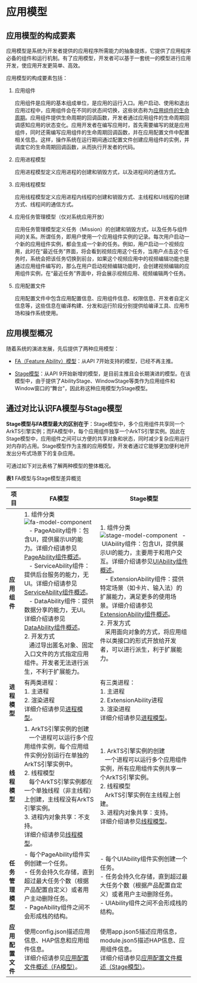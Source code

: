 # 应用模型

<!--Kit: Ability Kit-->
<!--Subsystem: Ability-->
<!--Owner: @ccllee1-->
<!--Designer: @ccllee1-->
<!--Tester: @lixueqing513-->

## 应用模型的构成要素

应用模型是系统为开发者提供的应用程序所需能力的抽象提炼，它提供了应用程序必备的组件和运行机制。有了应用模型，开发者可以基于一套统一的模型进行应用开发，使应用开发更简单、高效。


应用模型的构成要素包括：


1. 应用组件
   
   应用组件是应用的基本组成单位，是应用的运行入口。用户启动、使用和退出应用过程中，应用组件会在不同的状态间切换，这些状态称为[应用组件的生命周期](uiability-lifecycle.md)。应用组件提供生命周期的回调函数，开发者通过应用组件的生命周期回调感知应用的状态变化。应用开发者在编写应用时，首先需要编写的就是应用组件，同时还需编写应用组件的生命周期回调函数，并在应用配置文件中配置相关信息。这样，操作系统在运行期间通过配置文件创建应用组件的实例，并调度它的生命周期回调函数，从而执行开发者的代码。

2. 应用进程模型

   应用进程模型定义应用进程的创建和销毁方式，以及进程间的通信方式。

3. 应用线程模型

   应用线程模型定义应用进程内线程的创建和销毁方式、主线程和UI线程的创建方式、线程间的通信方式。

4. 应用任务管理模型（仅对系统应用开放）

   应用任务管理模型定义任务（Mission）的创建和销毁方式，以及任务与组件间的关系。所谓任务，即用户使用一个应用组件实例的记录。每次用户启动一个新的应用组件实例，都会生成一个新的任务。例如，用户启动一个视频应用，此时在“最近任务”界面，将会看到视频应用这个任务，当用户点击这个任务时，系统会把该任务切换到前台，如果这个视频应用中的视频编辑功能也是通过应用组件编写的，那么在用户启动视频编辑功能时，会创建视频编辑的应用组件实例，在“最近任务”界面中，将会展示视频应用、视频编辑两个任务。

5. 应用配置文件

   应用配置文件中包含应用配置信息、应用组件信息、权限信息、开发者自定义信息等，这些信息在编译构建、分发和运行阶段分别提供给编译工具、应用市场和操作系统使用。


## 应用模型概况

随着系统的演进发展，先后提供了两种应用模型：

- [FA（Feature Ability）模型](ability-terminology.md#fa模型)：从API 7开始支持的模型，已经不再主推。

- [Stage模型](ability-terminology.md#stage模型)：从API 9开始新增的模型，是目前主推且会长期演进的模型。在该模型中，由于提供了AbilityStage、WindowStage等类作为应用组件和Window窗口的“舞台”，因此称这种应用模型为Stage模型。


## 通过对比认识FA模型与Stage模型

**Stage模型与FA模型最大的区别在于**：Stage模型中，多个应用组件共享同一个ArkTS引擎实例；而FA模型中，每个应用组件独享一个ArkTS引擎实例。因此在Stage模型中，应用组件之间可以方便的共享对象和状态，同时减少复杂应用运行对内存的占用。Stage模型作为主推的应用模型，开发者通过它能够更加便利地开发出分布式场景下的复杂应用。

可通过如下对比表格了解两种模型的整体概况。

  **表1** FA模型与Stage模型差异概览

| 项目 | FA模型 | Stage模型 |
| -------- | -------- | -------- |
| **应用组件** | 1.&nbsp;组件分类<br/>![fa-model-component](figures/fa-model-component.png)&nbsp;&nbsp;&nbsp;-&nbsp;PageAbility组件：包含UI，提供展示UI的能力。详细介绍请参见[PageAbility组件概述](pageability-overview.md)。<br/>&nbsp;&nbsp;&nbsp;-&nbsp;ServiceAbility组件：提供后台服务的能力，无UI。详细介绍请参见[ServiceAbility组件概述](serviceability-overview.md)。<br/>&nbsp;&nbsp;&nbsp;-&nbsp;DataAbility组件：提供数据分享的能力，无UI。详细介绍请参见[DataAbility组件概述](dataability-overview.md)。<br/>2.&nbsp;开发方式<br/>&nbsp;&nbsp;&nbsp;通过导出匿名对象、固定入口文件的方式指定应用组件。开发者无法进行派生，不利于扩展能力。 | 1.&nbsp;组件分类<br/>![stage-model-component](figures/stage-model-component.png)&nbsp;&nbsp;&nbsp;-&nbsp;UIAbility组件：包含UI，提供展示UI的能力，主要用于和用户交互。详细介绍请参见[UIAbility组件概述](uiability-overview.md)。<br/>&nbsp;&nbsp;&nbsp;-&nbsp;ExtensionAbility组件：提供特定场景（如卡片、输入法）的扩展能力，满足更多的使用场景。详细介绍请参见[ExtensionAbility组件概述](extensionability-overview.md)。<br/>2.&nbsp;开发方式<br/>&nbsp;&nbsp;&nbsp;采用面向对象的方式，将应用组件以类接口的形式开放给开发者，可以进行派生，利于扩展能力。 |
| **进程模型** | 有两类进程：<br/>1.&nbsp;主进程<br/>2.&nbsp;渲染进程<br/>详细介绍请参见[进程模型](process-model-fa.md)。 | 有三类进程：<br/>1.&nbsp;主进程<br/>2.&nbsp;ExtensionAbility进程<br/>3.&nbsp;渲染进程<br/>详细介绍请参见[进程模型](process-model-stage.md)。 |
| **线程模型** | 1.&nbsp;ArkTS引擎实例的创建<br/>&nbsp;&nbsp;&nbsp;一个进程可以运行多个应用组件实例，每个应用组件实例分别运行在单独的ArkTS引擎实例中。<br/>2.&nbsp;线程模型<br/>&nbsp;&nbsp;&nbsp;每个ArkTS引擎实例都在一个单独线程（非主线程）上创建，主线程没有ArkTS引擎实例。<br/>3.&nbsp;进程内对象共享：不支持。<br/>详细介绍请参见[线程模型](thread-model-fa.md)。 | 1.&nbsp;ArkTS引擎实例的创建<br/>&nbsp;&nbsp;&nbsp;一个进程可以运行多个应用组件实例，所有应用组件实例共享一个ArkTS引擎实例。<br/>2.&nbsp;线程模型<br/>&nbsp;&nbsp;&nbsp;ArkTS引擎实例在主线程上创建。<br/>3.&nbsp;进程内对象共享：支持。<br/>详细介绍请参见[线程模型](thread-model-stage.md)。 |
|<!--DelRow--> **任务管理模型** | -&nbsp;每个PageAbility组件实例创建一个任务。<br/>-&nbsp;任务会持久化存储，直到超过最大任务个数（根据产品配置自定义）或者用户主动删除任务。<br/>-&nbsp;PageAbility组件之间不会形成栈的结构。 | -&nbsp;每个UIAbility组件实例创建一个任务。<br/>-&nbsp;任务会持久化存储，直到超过最大任务个数（根据产品配置自定义）或者用户主动删除任务。<br/>-&nbsp;UIAbility组件之间不会形成栈的结构。 |
| **应用配置文件** | 使用config.json描述应用信息、HAP信息和应用组件信息。<br/>详细介绍请参见[应用配置文件概述（FA模型）](../quick-start/application-configuration-file-overview-fa.md)。 | 使用app.json5描述应用信息，module.json5描述HAP信息、应用组件信息。<br/>详细介绍请参见[应用配置文件概述（Stage模型）](../quick-start/application-configuration-file-overview-stage.md)。 |
